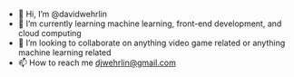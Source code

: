 - 👋 Hi, I’m @davidwehrlin
- 🌱 I’m currently learning machine learning, front-end development, and cloud computing
- 💞️ I’m looking to collaborate on anything video game related or anything machine learning related
- 📫 How to reach me djwehrlin@gmail.com

<!---
davidwehrlin/davidwehrlin is a ✨ special ✨ repository because its `README.md` (this file) appears on your GitHub profile.
You can click the Preview link to take a look at your changes.
--->
